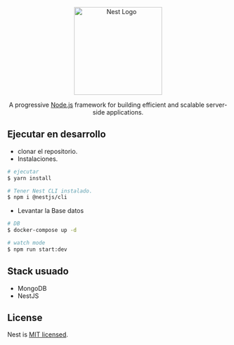<p align="center">
  <a href="http://nestjs.com/" target="blank"><img src="https://nestjs.com/img/logo-small.svg" width="200" alt="Nest Logo" /></a>
</p>

[circleci-image]: https://img.shields.io/circleci/build/github/nestjs/nest/master?token=abc123def456
[circleci-url]: https://circleci.com/gh/nestjs/nest

  <p align="center">A progressive <a href="http://nodejs.org" target="_blank">Node.js</a> framework for building efficient and scalable server-side applications.</p>
    

## Ejecutar en desarrollo

- clonar el repositorio.
- Instalaciones.

```bash
# ejecutar
$ yarn install

# Tener Nest CLI instalado.
$ npm i @nestjs/cli
```

- Levantar la Base datos

```bash
# DB
$ docker-compose up -d 
```

 

```bash
# watch mode
$ npm run start:dev
```

## Stack usuado
- MongoDB
- NestJS
## License

Nest is [MIT licensed](LICENSE).
